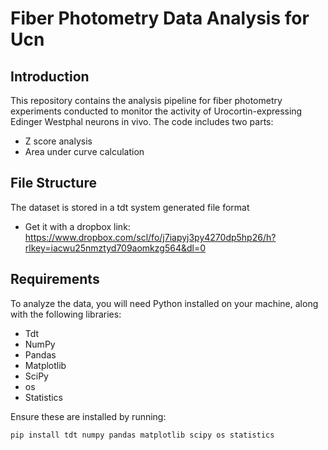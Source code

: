 # Fiber Photometry Data Analysis for Ucn

## Introduction
This repository contains the analysis pipeline for fiber photometry experiments conducted to monitor the activity of Urocortin-expressing Edinger Westphal neurons in vivo. 
The code includes two parts:  
   - Z score analysis
   - Area under curve calculation

## File Structure
The dataset is stored in a tdt system generated file format
- Get it with a dropbox link: https://www.dropbox.com/scl/fo/j7iapyj3py4270dp5hp26/h?rlkey=iacwu25nmztyd709aomkzg564&dl=0

## Requirements
To analyze the data, you will need Python installed on your machine, along with the following libraries:
- Tdt 
- NumPy
- Pandas
- Matplotlib
- SciPy
- os
- Statistics

Ensure these are installed by running:
```bash
pip install tdt numpy pandas matplotlib scipy os statistics

